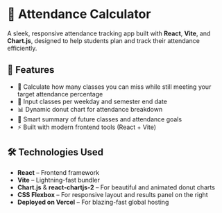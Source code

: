# 📅 Attendance Calculator

A sleek, responsive attendance tracking app built with **React**, **Vite**, and **Chart.js**, designed to help students plan and track their attendance efficiently.

## 🚀 Features

- 🎯 Calculate how many classes you can miss while still meeting your target attendance percentage
- 📆 Input classes per weekday and semester end date
- 📊 Dynamic donut chart for attendance breakdown
- 🧠 Smart summary of future classes and attendance goals
- ⚡ Built with modern frontend tools (React + Vite)

## 🛠️ Technologies Used

- **React** – Frontend framework
- **Vite** – Lightning-fast bundler
- **Chart.js** & **react-chartjs-2** – For beautiful and animated donut charts
- **CSS Flexbox** – For responsive layout and results panel on the right
- **Deployed on Vercel** – For blazing-fast global hosting



